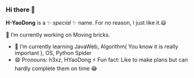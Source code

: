 ### Hi there 👋

**H-YaoDong** is a ✨ _special_ ✨ name. For no reason, I just like it.:smiley:

🔭 I’m currently working on Moving bricks.

- 🌱 I’m currently learning JavaWeb, Algorithm( You know it is really important ), OS, Python Spider
- 😄 Pronouns: h3xz, HYaoDong
  ⚡ Fun fact: Like to make plans but can hardly complete them on time :joy:

